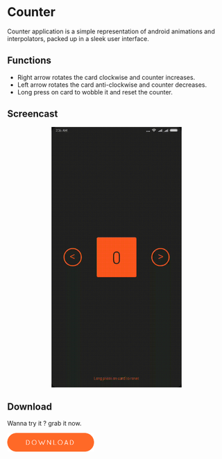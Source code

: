 # Counter
Counter application is a simple representation of android animations and interpolators, packed up in a sleek user interface.

## Functions
- Right arrow rotates the card clockwise and counter increases.
- Left arrow rotates the card anti-clockwise and counter decreases.
- Long press on card to wobble it and reset the counter.

## Screencast
<p align="center"><img src="counter.gif" width=300/></p>

## Download
Wanna try it ? grab it now. 

[<img src="download_button.png" width="200">](Counter.apk?raw=true)
